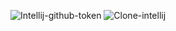 ![Intellij-github-token](https://app.box.com/s/h19rcrplbmulfsy31jl1eqey16p35iwj)
![Clone-intellij](https://app.box.com/s/caxeq5oghn52ltncb6uz5kp5r4vf1p0q)
